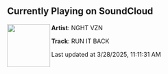 ## Currently Playing on SoundCloud

[<img align="left" width="100" src="https://i1.sndcdn.com/artworks-TLz5Q8fONZzLzXfF-rWjk0A-t500x500.jpg">](https://soundcloud.com/nght_vzn/run-it-back)

**Artist**: NGHT VZN 

**Track**: RUN IT BACK

Last updated at 3/28/2025, 11:11:31 AM
